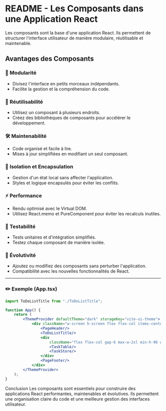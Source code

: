 # README - Les Composants dans une Application React
Les composants sont la base d'une application React. Ils permettent de structurer l'interface utilisateur de manière modulaire, réutilisable et maintenable.

## Avantages des Composants

### 🧩 Modularité
- Divisez l'interface en petits morceaux indépendants.
- Facilite la gestion et la compréhension du code.

### 🔄 Réutilisabilité
- Utilisez un composant à plusieurs endroits.
- Créez des bibliothèques de composants pour accélérer le développement.

### 🛠️ Maintenabilité
- Code organisé et facile à lire.
- Mises à jour simplifiées en modifiant un seul composant.

### 🎯 Isolation et Encapsulation
- Gestion d'un état local sans affecter l'application.
- Styles et logique encapsulés pour éviter les conflits.

### ⚡ Performance
- Rendu optimisé avec le Virtual DOM.
- Utilisez React.memo et PureComponent pour éviter les recalculs inutiles.

### 🧪 Testabilité
- Tests unitaires et d'intégration simplifiés.
- Testez chaque composant de manière isolée.

### 🚀 Évolutivité
- Ajoutez ou modifiez des composants sans perturber l'application.
- Compatibilité avec les nouvelles fonctionnalités de React.

___

### ✏️ Exemple (App.tsx)

```jsx
import ToDoListTitle from "./ToDoListTitle";

function App() {
    return (
        <ThemeProvider defaultTheme="dark" storageKey="vite-ui-theme">
            <div className="w-screen h-screen flex flex-col items-center justify-center">
                <PageHeader/>
                <ToDoListTitle/>
                <div
                    className="flex flex-col gap-6 max-w-2xl min-h-96 w-full border text-center p-7 rounded-lg shadow-lg">
                    <TaskTable/>
                    <TaskStore/>
                </div>
                <PageFooter/>
            </div>
        </ThemeProvider>
    );
}
```

Conclusion
Les composants sont essentiels pour construire des applications React performantes, maintenables et évolutives. Ils permettent une organisation claire du code et une meilleure gestion des interfaces utilisateur.
